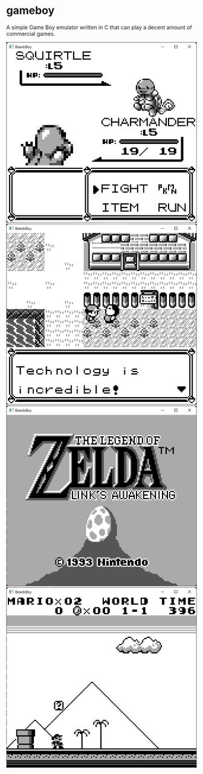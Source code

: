 # gameboy
A simple Game Boy emulator written in C that can play a decent amount of commercial games.

![Pokemon](https://raw.githubusercontent.com/beardsleymj/gameboy/master/screenshots/pokemon1.png)
![Pokemon](https://raw.githubusercontent.com/beardsleymj/gameboy/master/screenshots/pokemon2.png)
![Zelda](https://raw.githubusercontent.com/beardsleymj/gameboy/master/screenshots/links-awakening.png)
![Mario Land](https://raw.githubusercontent.com/beardsleymj/gameboy/master/screenshots/mario-land.png)
